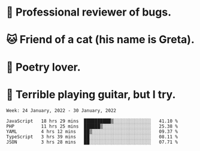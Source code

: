 # 🐛 Professional reviewer of bugs.
# 🐱 Friend of a cat (his name is Greta).
# 📜 Poetry lover.
# 🎸 Terrible playing guitar, but I try.

<!--START_SECTION:waka-->
```text
Week: 24 January, 2022 - 30 January, 2022

JavaScript   18 hrs 29 mins  ██████████▒░░░░░░░░░░░░░░   41.10 % 
PHP          11 hrs 25 mins  ██████▒░░░░░░░░░░░░░░░░░░   25.38 % 
YAML         4 hrs 12 mins   ██▒░░░░░░░░░░░░░░░░░░░░░░   09.37 % 
TypeScript   3 hrs 39 mins   ██░░░░░░░░░░░░░░░░░░░░░░░   08.11 % 
JSON         3 hrs 28 mins   ██░░░░░░░░░░░░░░░░░░░░░░░   07.71 % 
```
<!--END_SECTION:waka-->
